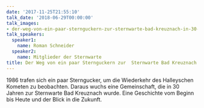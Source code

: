 ```yaml
---
date: '2017-11-25T21:55:10'
talk_date: '2018-06-29T00:00:00'
talk_images:
- der-weg-von-ein-paar-sternguckern-zur-sternwarte-bad-kreuznach-in-30-jahren-title.jpg
talk_speakers:
  speaker1:
    name: Roman Schneider
  speaker2:
    name: Mitglieder der Sternwarte
title: Der Weg von ein paar Sternguckern zur  Sternwarte Bad Kreuznach in 30 Jahren
---
```


1986 trafen sich ein paar Sterngucker, um die Wiederkehr des Halleyschen Kometen zu beobachten. Daraus wuchs eine Gemeinschaft, die in 30 Jahren zur Sternwarte Bad Kreuznach wurde. Eine Geschichte vom Beginn bis Heute und der Blick in die Zukunft.